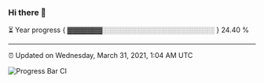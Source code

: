 ### Hi there 👋

⏳ Year progress { ▓▓▓▓▓▓▓░░░░░░░░░░░░░░░░░░░░░░░ } 24.40 %

---

⏰ Updated on Wednesday, March 31, 2021, 1:04 AM UTC

![Progress Bar CI](https://github.com/arthurbuhl/arthurbuhl/workflows/Progress%20Bar%20CI/badge.svg)
